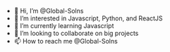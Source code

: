 - 👋 Hi, I’m @Global-Solns
- 👀 I’m interested in Javascript, Python, and ReactJS
- 🌱 I’m currently learning Javascript
- 💞️ I’m looking to collaborate on big projects
- 📫 How to reach me @Global-Solns

<!---
Global-Solns/Global-Solns is a ✨ special ✨ repository because its `README.md` (this file) appears on your GitHub profile.
You can click the Preview link to take a look at your changes.
--->
